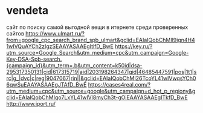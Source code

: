 # vendeta

сайт по поиску самой выгодной вещи в итернете среди проверенных сайтов 
https://www.ulmart.ru/?from=google_cpc_search_brand_spb_ulmart&gclid=EAIaIQobChMIl9ign4H41wIVQuAYCh2zIgzSEAAYASAAEgItlfD_BwE
https://key.ru/?utm_source=Google_Search&utm_medium=cpc&utm_campaign=Google-Key-DSA-Spb-search.{campaign_id}&utm_term=.b&utm_content=k50id|dsa-295317350131|cid|617315719|aid|203198264347|gid|46485447591|pos|1t1|src|g_|dvc|c|reg|9047067|rin||&gclid=EAIaIQobChMI26TcoYL41wIVwqsYCh06qwSuEAAYASAAEgJTAfD_BwE
https://cases4real.com/?utm_medium=cpc&utm_source=google&utm_campaign=d_hot_p_regiony&gclid=EAIaIQobChMIqo7LxYL41wIVl8myCh3t-gOiEAAYASAAEgITkfD_BwE
http://www.iport.ru/
